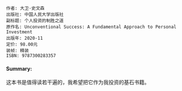     作者: 大卫·史文森 
    出版社: 中国人民大学出版社 
    副标题: 个人投资的制胜之道
    原作名: Unconventional Success: A Fundamental Approach to Personal Investment
    出版年: 2020-11
    定价: 98.00元
    装帧: 精装
    ISBN: 9787300283357
    

#### Summary:
这本书是值得读若干遍的，我希望把它作为我投资的基石书籍。
    